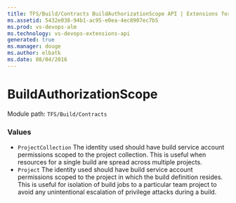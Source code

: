 ```yaml
---
title: TFS/Build/Contracts BuildAuthorizationScope API | Extensions for Visual Studio Team Services
ms.assetid: 5432e038-94b1-ac95-e0ea-4ec8907ec7b5
ms.prod: vs-devops-alm
ms.technology: vs-devops-extensions-api
generated: true
ms.manager: douge
ms.author: elbatk
ms.date: 08/04/2016
---
```


# BuildAuthorizationScope

Module path: `TFS/Build/Contracts`

### Values

* `ProjectCollection` The identity used should have build service account permissions scoped to the project collection. This is useful when resources for a single build are spread across multiple projects.
* `Project` The identity used should have build service account permissions scoped to the project in which the build definition resides. This is useful for isolation of build jobs to a particular team project to avoid any unintentional escalation of privilege attacks during a build.

